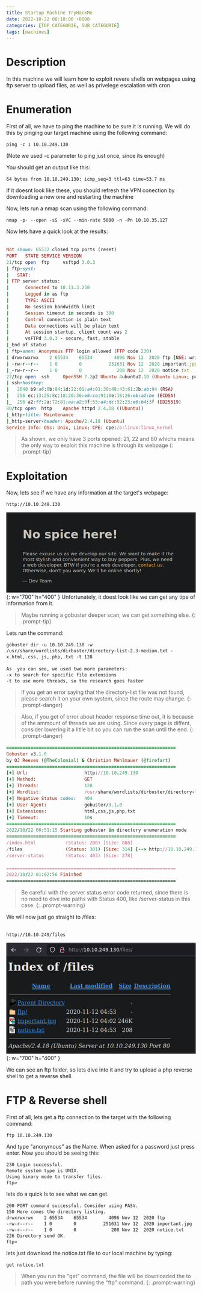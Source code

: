 ```yaml
---
title: Startup Machine TryHackMe
date: 2022-10-22 00:18:00 +0800
categories: [TOP_CATEGORIE, SUB_CATEGORIE]
tags: [machines]
---
```


# Description

In this machine we will learn how to exploit revere shells on webpages using ftp server to upload files, as well as privelege escalation with cron

# Enumeration

First of all, we have to ping the machine to be sure it is running. We will do this by pinging our target machine using the following command:

```shell
ping -c 1 10.10.249.130
```

(Note we used -c parameter to ping just once, since its enough)

You should get an output like this:

```shell
64 bytes from 10.10.249.130: icmp_seq=3 ttl=63 time=53.7 ms
```
If it doesnt look like these, you should refresh the VPN conection by downloading a new one and restarting the machine

Now, lets run a nmap scan using the following command:

```shell
nmap -p- --open -sS -sVC --min-rate 5000 -n -Pn 10.10.35.127
```
Now lets have a quick look at the results:

```ruby

Not shown: 65532 closed tcp ports (reset)
PORT   STATE SERVICE VERSION
21/tcp open  ftp     vsftpd 3.0.3
| ftp-syst: 
|   STAT: 
| FTP server status:
|      Connected to 10.11.3.250
|      Logged in as ftp
|      TYPE: ASCII
|      No session bandwidth limit
|      Session timeout in seconds is 300
|      Control connection is plain text
|      Data connections will be plain text
|      At session startup, client count was 2
|      vsFTPd 3.0.3 - secure, fast, stable
|_End of status
| ftp-anon: Anonymous FTP login allowed (FTP code 230)
| drwxrwxrwx    2 65534    65534        4096 Nov 12  2020 ftp [NSE: writeable]
| -rw-r--r--    1 0        0          251631 Nov 12  2020 important.jpg
|_-rw-r--r--    1 0        0             208 Nov 12  2020 notice.txt
22/tcp open  ssh     OpenSSH 7.2p2 Ubuntu 4ubuntu2.10 (Ubuntu Linux; protocol 2.0)
| ssh-hostkey: 
|   2048 b9:a6:0b:84:1d:22:01:a4:01:30:48:43:61:2b:ab:94 (RSA)
|   256 ec:13:25:8c:18:20:36:e6:ce:91:0e:16:26:eb:a2:be (ECDSA)
|_  256 a2:ff:2a:72:81:aa:a2:9f:55:a4:dc:92:23:e6:b4:3f (ED25519)
80/tcp open  http    Apache httpd 2.4.18 ((Ubuntu))
|_http-title: Maintenance
|_http-server-header: Apache/2.4.18 (Ubuntu)
Service Info: OSs: Unix, Linux; CPE: cpe:/o:linux:linux_kernel

```
> As shown, we only have 3 ports opened: 21, 22 and 80 whichs means the only way to exploit this machine is through its webpage
{: .prompt-tip}

# Exploitation 

Now, lets see if we have any information at the target's webpage:

```shell
http://10.10.249.130
```
![Desktop View](/assets/img/page.png){: w="700" h="400" }
Unfortunately, it doest look like we can get any tipe of information from it.

> Maybe running a gobuster deeper scan, we can get something else. 
{: .prompt-tip}

Lets run the command:

```shell
gobuster dir -u 10.10.249.130 -w /usr/share/wordlists/dirbuster/directory-list-2.3-medium.txt -x.html,.css,.js,.php,.txt -t 128

As  you can see, we used two more parameters:
-x to search for specific file extensions
-t to use more threads, so the research goes faster
```
>If you get an error saying that the directory-list file was not found, please search it on your own system, since the route may change.
{: .prompt-danger}

>Also, if you get of error about header response time out, it is because of the ammount of threads we are using. Since every page is diffent, consider lowering it a litlle bit so you can run the scan until the end.
{: .prompt-danger}

```ruby 
===============================================================
Gobuster v3.1.0
by OJ Reeves (@TheColonial) & Christian Mehlmauer (@firefart)
===============================================================
[+] Url:                     http://10.10.249.130
[+] Method:                  GET
[+] Threads:                 128
[+] Wordlist:                /usr/share/wordlists/dirbuster/directory-list-2.3-medium.txt
[+] Negative Status codes:   404
[+] User Agent:              gobuster/3.1.0
[+] Extensions:              html,css,js,php,txt
[+] Timeout:                 10s
===============================================================
2022/10/22 00:51:15 Starting gobuster in directory enumeration mode
===============================================================
/index.html           (Status: 200) [Size: 808]
/files                (Status: 301) [Size: 314] [--> http://10.10.249.130/files/]
/server-status        (Status: 403) [Size: 278]                                  
                                                                                 
===============================================================
2022/10/22 01:02:56 Finished
===============================================================
```
>Be careful with the server status error code returned, since there is no need to dive into paths with Status 400, like /server-status in this case.
{: .prompt-warning}

We will now just go straight to /files:

```shell

http://10.10.249/files
```
![Desktop View](/assets/img/files.png){: w="700" h="400" }

We can see an ftp folder, so lets dive into it and try to upload a php reverse shell to get a reverse shell.

# FTP & Reverse shell

First of all, lets get a ftp connection to the target with the following command:

```shell
ftp 10.10.249.130
```
And type "anonymous" as the Name. When asked for a password just press enter. Now you should be seeing this:

```shell
230 Login successful.
Remote system type is UNIX.
Using binary mode to transfer files.
ftp> 
```
lets do a quick ls to see what we can get.

```shell
200 PORT command successful. Consider using PASV.
150 Here comes the directory listing.
drwxrwxrwx    2 65534    65534        4096 Nov 12  2020 ftp
-rw-r--r--    1 0        0          251631 Nov 12  2020 important.jpg
-rw-r--r--    1 0        0             208 Nov 12  2020 notice.txt
226 Directory send OK.
ftp> 
```
lets just download the notice.txt file to our local machine by typing:

```shell
get notice.txt
```
>When you run the "get" command, the file will be downloaded the to path you were before running the "ftp" command.
{: .prompt-warning}
